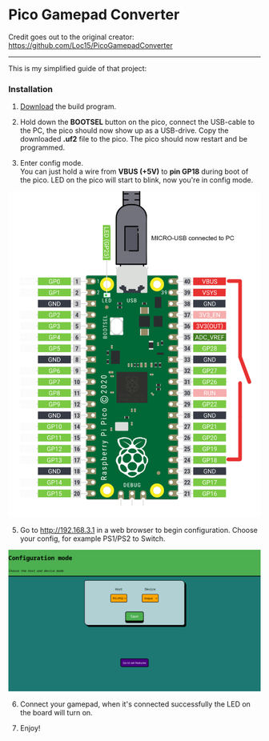# Pico Gamepad Converter

Credit goes out to the original creator: https://github.com/Loc15/PicoGamepadConverter

---

This is my simplified guide of that project: 

### Installation

1. [Download](https://github.com/Loc15/PicoGamepadConverter/releases) the build program.
   
2. Hold down the **BOOTSEL** button on the pico, connect the USB-cable to the PC, the pico should now show up as a USB-drive. Copy the downloaded **.uf2** file to the pico. The pico should now restart and be programmed.  

4. Enter config mode.<br>You can just hold a wire from **VBUS (+5V)** to **pin GP18** during boot of the pico. LED on the pico will start to blink, now you're in config mode. 

![schematic](./images/pico_pinout.png)

5. Go to http://192.168.3.1 in a web browser to begin configuration. Choose your config, for example PS1/PS2 to Switch. 

![web_mode](./images/web_configurator.png)

6. Connect your gamepad, when it's connected successfully the LED on the board will turn on.

7. Enjoy!


